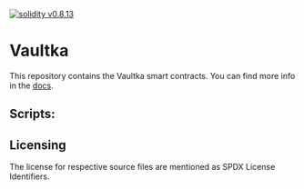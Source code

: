 <p>
    <a href="https://solidity.readthedocs.io/en/v0.8.17/"><img alt="solidity v0.8.13" src="https://badgen.net/badge/solidity/v0.8.17/blue"></a>
</p>

# Vaultka

This repository contains the Vaultka smart contracts. You can find more info in the [docs](https://vaultka.gitbook.io/vaultka/).

## Scripts:

## Licensing

The license for respective source files are mentioned as SPDX License Identifiers.
